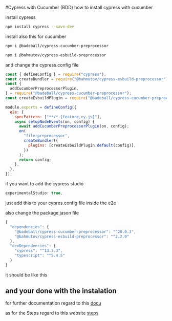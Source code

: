 #Cypress with Cucumber (BDD)
how to install cypress with cucumber

install cypress

```bash
npm install cypress --save-dev
```

install also this for cucumber

```bash
npm i @badeball/cypress-cucumber-preprocessor
```

```bash
npm i @bahmutov/cypress-esbuild-preprocessor
```

and change the cypress.config file

```javascript
const { defineConfig } = require("cypress");
const createBundler = require("@bahmutov/cypress-esbuild-preprocessor");
const {
  addCucumberPreprocessorPlugin,
} = require("@badeball/cypress-cucumber-preprocessor");
const createEsbuildPlugin = require("@badeball/cypress-cucumber-preprocessor/esbuild");

module.exports = defineConfig({
  e2e: {
    specPattern: ["**/*.{feature,cy.js}"],
    async setupNodeEvents(on, config) {
      await addCucumberPreprocessorPlugin(on, config);
      on(
        "file:preprocessor",
        createBundler({
          plugins: [createEsbuildPlugin.default(config)],
        })
      );
      return config;
    },
  },
});
```

if you want to add the cypress studio

```javascript
experimentalStudio: true,
```

just add this to your cypres.config file inside the e2e

also change the package.jason file

```javascript
{
  "dependencies": {
    "@badeball/cypress-cucumber-preprocessor": "^20.0.3",
    "@bahmutov/cypress-esbuild-preprocessor": "^2.2.0"
  },
  "devDependencies": {
    "cypress": "^13.7.3",
    "typescript": "^5.4.5"
  }
}
```

it should be like this

## and your done with the instalation

for further documentation regard to this [docu](https://www.npmjs.com/package/@badeball/cypress-cucumber-preprocessor?activeTab=readme)

as for the Steps regard to this website [steps](https://filiphric.com/cucumber-in-cypress-a-step-by-step-guide)
